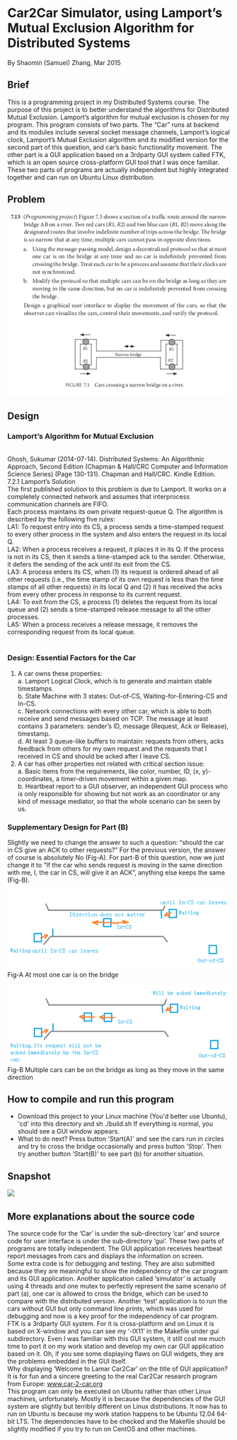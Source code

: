 # Car2Car Simulator, using Lamport’s Mutual Exclusion Algorithm for Distributed Systems
By Shaomin (Samuel) Zhang, Mar 2015

## Brief
This is a programming project in my Distributed Systems course. The purpose of this project is to better understand the algorithms for Distributed Mutual Exclusion. Lamport’s algorithm for mutual exclusion is chosen for my program. This program consists of two parts. The “Car” runs at backend and its modules include several socket message channels, Lamport’s logical clock, Lamport’s Mutual Exclusion algorithm and its modified version for the second part of this question, and car’s basic functionality movement. The other part is a GUI application based on a 3rdparty GUI system called FTK, which is an open source cross-platform GUI tool that I was once familiar. These two parts of programs are actually independent but highly integrated together and can run on Ubuntu Linux distribution. 

## Problem
![](https://raw.githubusercontent.com/smicn/Car2Car/master/docs/question.png)

## Design
### Lamport’s Algorithm for Mutual Exclusion
<br>
Ghosh, Sukumar (2014-07-14). Distributed Systems: An Algorithmic Approach, Second Edition (Chapman & Hall/CRC Computer and Information Science Series) (Page 130-131). Chapman and Hall/CRC. Kindle Edition.<br>
7.2.1 Lamport’s Solution<br>
	The first published solution to this problem is due to Lamport. It works on a completely connected network and assumes that interprocess communication channels are FIFO.<br>
	Each process maintains its own private request-queue Q. The algorithm is described by the following five rules:<br>
	LA1: To request entry into its CS, a process sends a time-stamped request to every other process in the system and also enters the request in its local Q.<br>
	LA2: When a process receives a request, it places it in its Q. If the process is not in its CS, then it sends a time-stamped ack to the sender. Otherwise, it defers the sending of the ack until its exit from the CS.<br>
	LA3: A process enters its CS, when (1) its request is ordered ahead of all other requests (i.e., the time stamp of its own request is less than the time stamps of all other requests) in its local Q and (2) it has received the acks from every other process in response to its current request.<br>
	LA4: To exit from the CS, a process (1) deletes the request from its local queue and (2) sends a time-stamped release message to all the other processes.<br>
	LA5: When a process receives a release message, it removes the corresponding request from its local queue.<br>
<br>

### Design: Essential Factors for the Car

1. A car owns these properties: <br>
	a. Lamport Logical Clock, which is to generate and maintain stable timestamps. <br>
	b. State Machine with 3 states:  Out-of-CS, Waiting-for-Entering-CS and In-CS. <br>
	c. Network connections with every other car, which is able to both receive and send messages based on TCP. The message at least contains 3 parameters: sender’s ID, message (Request, Ack or Release), timestamp. <br>
	d. At least 3 queue-like buffers to maintain: requests from others, acks feedback from others for my own request and the requests that I received in CS and should be acked after I leave CS. <br>
2. A car has other properties not related with critical section issue: <br>
	a. Basic items from the requirements, like color, number, ID, (x, y)-coordinates, a timer-driven movement within a given map. <br>
	b. Heartbeat report to a GUI observer, an independent GUI process who is only responsible for showing but not work as an coordinator or any kind of message mediator, so that the whole scenario can be seen by us. <br>











### Supplementary Design for Part (B)

Slightly we need to change the answer to such a question: “should the car in CS give an ACK to other requests?” For the previous version, the answer of course is absolutely No (Fig-A).  For part-B of this question, now we just change it to “If the car who sends request is moving in the same direction with me, I, the car in CS, will give it an ACK”, anything else keeps the same (Fig-B).

![](https://raw.githubusercontent.com/smicn/Car2Car/master/docs/partA.png)  
Fig-A At most one car is on the bridge

![](https://raw.githubusercontent.com/smicn/Car2Car/master/docs/partB.png) 
<br>Fig-B Multiple cars can be on the bridge as long as they move in the same direction

## How to compile and run this program
* Download this project to your Linux machine (You'd better use Ubuntu), 'cd' into this directory and sh ./build.sh If everything is normal, you should see a GUI window appears. 
* What to do next? Press button 'Start(A)' and see the cars run in circles and try to cross the bridge occasionally and press button 'Stop'. Then try another button 'Start(B)' to see part (b) for another situation.

## Snapshot
![](https://raw.githubusercontent.com/smicn/Car2Car/master/docs/snapshot.jpg)


## More explanations about the source code
The source code for the ‘Car’ is under the sub-directory ‘car’ and source code for user interface is under the sub-directory ‘gui’. These two parts of programs are totally independent. The GUI application receives heartbeat report messages from cars and displays the information on screen.<br>
Some extra code is for debugging and testing. They are also submitted because they are meaningful to show the independency of the car program and its GUI application. Another application called ‘simulator’ is actually using 4 threads and one mutex to perfectly represent the same scenario of part (a), one car is allowed to cross the bridge, which can be used to compare with the distributed version. Another ‘test’ application is to run the cars without GUI but only command line prints, which was used for debugging and now is a key proof for the independency of car program. <br>
FTK is a 3rdparty GUI system. For it is cross-platform and on Linux it is based on X-window and you can see my ‘-lX11’ in the Makefile under gui subdirectory. Even I was familiar with this GUI system, it still cost me much time to port it on my work station and develop my own car GUI application based on it. Oh, if you see some displaying flaws on GUI widgets, they are the problems embedded in the GUI itself. <br>
Why displaying ‘Welcome to Lamar Car2Car’ on the title of GUI application? It is for fun and a sincere greeting to the real Car2Car research program from Europe: www.car-2-car.org <br>
This program can only be executed on Ubuntu rather than other Linux machines, unfortunately. Mostly it is because the dependencies of the GUI system are slightly but terribly different on Linux distributions. It now has to run on Ubuntu is because my work station happens to be Ubuntu 12.04 64-bit LTS. The dependencies have to be checked and the Makefile should be slightly modified if you try to run on CentOS and other machines.<br>

